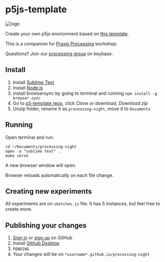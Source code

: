 # p5js-template

![logo](https://praxis.nyc/assets/favicons/apple-touch-icon.png)

Create your own p5js environment based on [this template](https://praxis.nyc/p5js-template).

This is a companion for [Praxis Processing](https://praxis.nyc/processing) workshop.

Questions? Join our [processing group](https://keybase.io/team/praxis_nyc.processing) on keybase.

## Install

1. Install [Sublime Text](https://www.sublimetext.com/)
2. Install [Node.js](https://nodejs.org/en/download/)
3. install browsersync by going to terminal and running `npm install -g browser-sync`
4. Go to [p5-template repo](https://github.com/praxisnyc/p5js-template), click *Clone or download*, *Download zip*
5. Unzip folder, rename it as `processing-night`, move it to `Documents`

## Running 

Open terminal and run:

```
cd ~/Documents/processing-night
open -a "sublime text" .
make serve
```

A new browser window will open. 

Browser reloads automatically on each file change.

## Creating new experiments

All experiments are on `sketches.js` file. It has 5 instances, but feel free to create more. 


## Publishing your changes

1. [Sign in](https://github.com/login) or [sign up](https://github.com/join?source=header-home) on GitHub 
2. Install [Github Desktop](https://desktop.github.com/)
3. `PENDING`
4. Your changes will be on `*username*.github.io/processing-night`